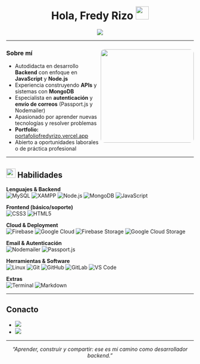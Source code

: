 <h1 align="center"><b>Hola, Fredy Rizo</b> <img src="https://media.giphy.com/media/hvRJCLFzcasrR4ia7z/giphy.gif" width="35"></h1>

<p align="center">
<img src="https://readme-typing-svg.herokuapp.com?font=Time+New+Roman&color=cyan&size=25&center=true&vCenter=true&width=700&height=150&lines=Desarrollador%20Backend%20Autodidacta,;Especialista%20en%20Node.js%20y%20MongoDB,;Lenguajes:%20JavaScript,;Backend:%20Node.js%20Express%20Passport.js%20Express-Limit,;Frontend:%20VueJs%20Astro%20Tailwind,;Bases%20de%20Datos:%20MongoDB%20MySQL,;Herramientas:%20Git%20JWT%20Nodemailer%20APIs%20REST,;Metodologias%20Agile/Scrum%20y%20GitFlow%20Buenas%20Practicas">
</p>

---

### **Sobre mí**  <img align="right" src="https://media.giphy.com/media/SWoSkN6DxTszqIKEqv/giphy.gif" width="250" style="border-radius:10px;">

- Autodidacta en desarrollo **Backend** con enfoque en **JavaScript** y **Node.js**  
- Experiencia construyendo **APIs** y sistemas con **MongoDB**  
- Especialista en **autenticación** y **envío de correos** (Passport.js y Nodemailer)  
- Apasionado por aprender nuevas tecnologías y resolver problemas  
- **Portfolio:** [portafoliofredyrizo.vercel.app](https://portafoliofredyrizo.vercel.app)  
- Abierto a oportunidades laborales o de práctica profesional 

---

## <img src="https://media2.giphy.com/media/QssGEmpkyEOhBCb7e1/giphy.gif" width="25"> **Habilidades**

<p align="center">

**Lenguajes & Backend**  
![MySQL](https://img.shields.io/badge/MySQL-%23007ACC.svg?style=for-the-badge&logo=mysql&logoColor=white)
![XAMPP](https://img.shields.io/badge/XAMPP-%23F0DB4F.svg?style=for-the-badge&logo=xampp&logoColor=white)
![Node.js](https://img.shields.io/badge/Node.js-%23339933.svg?style=for-the-badge&logo=node.js&logoColor=white)
![MongoDB](https://img.shields.io/badge/MongoDB-%2347A248.svg?style=for-the-badge&logo=mongodb&logoColor=white)
![JavaScript](https://img.shields.io/badge/JavaScript-%23F7DF1E.svg?style=for-the-badge&logo=javascript&logoColor=black) 


**Frontend (básico/soporte)**  
![CSS3](https://img.shields.io/badge/CSS-%231572B6.svg?style=for-the-badge&logo=css3&logoColor=white)
![HTML5](https://img.shields.io/badge/HTML5-%23E34F26.svg?style=for-the-badge&logo=html5&logoColor=white)

**Cloud & Deployment**  
![Firebase](https://img.shields.io/badge/Firebase-%23FFCA28.svg?style=for-the-badge&logo=firebase&logoColor=black)
![Google Cloud](https://img.shields.io/badge/Google%20Cloud-%234285F4.svg?style=for-the-badge&logo=google-cloud&logoColor=white)
![Firebase Storage](https://img.shields.io/badge/Firebase%20Storage-%23FFCA28.svg?style=for-the-badge&logo=firebase&logoColor=black)
![Google Cloud Storage](https://img.shields.io/badge/Google%20Cloud%20Storage-%234285F4.svg?style=for-the-badge&logo=google-cloud&logoColor=white)

**Email & Autenticación**  
![Nodemailer](https://img.shields.io/badge/Nodemailer-%23007300.svg?style=for-the-badge&logo=nodemailer&logoColor=white)
![Passport.js](https://img.shields.io/badge/Passport.js-%23000000.svg?style=for-the-badge&logo=passport&logoColor=white)

**Herramientas & Software**  
![Linux](https://img.shields.io/badge/Linux-FCC624?style=for-the-badge&logo=linux&logoColor=black)
![Git](https://img.shields.io/badge/git-%23F05033.svg?style=for-the-badge&logo=git&logoColor=white)
![GitHub](https://img.shields.io/badge/github-%23121011.svg?style=for-the-badge&logo=github&logoColor=white)
![GitLab](https://img.shields.io/badge/GitLab-%23FC6D26.svg?style=for-the-badge&logo=gitlab&logoColor=white)
![VS Code](https://img.shields.io/badge/VS%20Code-0078d7.svg?style=for-the-badge&logo=visual-studio-code&logoColor=white)

**Extras**  
![Terminal](https://img.shields.io/badge/Terminal-%23054020?style=for-the-badge&logo=gnu-bash&logoColor=white)
![Markdown](https://img.shields.io/badge/Markdown-%23000000.svg?style=for-the-badge&logo=markdown&logoColor=white)

</p>

---

##  **Conacto**

<div align="left">
<ul>
<li>
<a href="https://www.linkedin.com/in/fredyrizo" target="_blank">
<img src="https://img.shields.io/badge/LinkedIn-%2300acee.svg?style=for-the-badge&logo=linkedin&logoColor=white" />
</a>
</li>
<li>
<a href="mailto:rizofredy5@gmail.com" target="_blank">
<img src="https://img.shields.io/badge/Email-%23EA4335.svg?style=for-the-badge&logo=gmail&logoColor=white" />
</a>
</li>
</ul>
</div>

---

<p align="center">
<em>“Aprender, construir y compartir: ese es mi camino como desarrollador backend.”</em>
</p>
